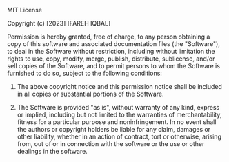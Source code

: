MIT License

Copyright (c) [2023] [FAREH IQBAL]

Permission is hereby granted, free of charge, to any person obtaining a copy
of this software and associated documentation files (the "Software"), to deal
in the Software without restriction, including without limitation the rights
to use, copy, modify, merge, publish, distribute, sublicense, and/or sell
copies of the Software, and to permit persons to whom the Software is
furnished to do so, subject to the following conditions:

1. The above copyright notice and this permission notice shall be included 
   in all copies or substantial portions of the Software.
   
2. The Software is provided "as is", without warranty of any kind, express 
   or implied, including but not limited to the warranties of merchantability, 
   fitness for a particular purpose and noninfringement. In no event shall the 
   authors or copyright holders be liable for any claim, damages or 
   other liability, whether in an action of contract, tort or otherwise, 
   arising from, out of or in connection with the software or the use 
   or other dealings in the software.
